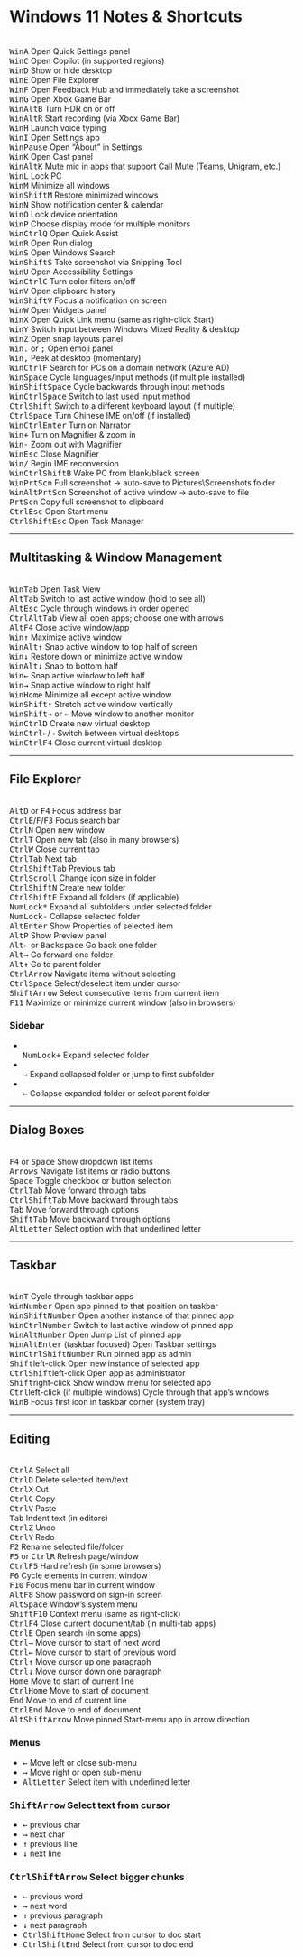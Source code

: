 # Windows 11 Notes & Shortcuts

<br><kbd>Win</kbd><kbd>A</kbd> Open Quick Settings panel
<br><kbd>Win</kbd><kbd>C</kbd> Open Copilot (in supported regions)
<br><kbd>Win</kbd><kbd>D</kbd> Show or hide desktop
<br><kbd>Win</kbd><kbd>E</kbd> Open File Explorer
<br><kbd>Win</kbd><kbd>F</kbd> Open Feedback Hub and immediately take a screenshot
<br><kbd>Win</kbd><kbd>G</kbd> Open Xbox Game Bar
<br><kbd>Win</kbd><kbd>Alt</kbd><kbd>B</kbd> Turn HDR on or off
<br><kbd>Win</kbd><kbd>Alt</kbd><kbd>R</kbd> Start recording (via Xbox Game Bar)
<br><kbd>Win</kbd><kbd>H</kbd> Launch voice typing
<br><kbd>Win</kbd><kbd>I</kbd> Open Settings app
<br><kbd>Win</kbd><kbd>Pause</kbd> Open “About” in Settings
<br><kbd>Win</kbd><kbd>K</kbd> Open Cast panel
<br><kbd>Win</kbd><kbd>Alt</kbd><kbd>K</kbd> Mute mic in apps that support Call Mute (Teams, Unigram, etc.)
<br><kbd>Win</kbd><kbd>L</kbd> Lock PC
<br><kbd>Win</kbd><kbd>M</kbd> Minimize all windows
<br><kbd>Win</kbd><kbd>Shift</kbd><kbd>M</kbd> Restore minimized windows
<br><kbd>Win</kbd><kbd>N</kbd> Show notification center & calendar
<br><kbd>Win</kbd><kbd>O</kbd> Lock device orientation
<br><kbd>Win</kbd><kbd>P</kbd> Choose display mode for multiple monitors
<br><kbd>Win</kbd><kbd>Ctrl</kbd><kbd>Q</kbd> Open Quick Assist
<br><kbd>Win</kbd><kbd>R</kbd> Open Run dialog
<br><kbd>Win</kbd><kbd>S</kbd> Open Windows Search
<br><kbd>Win</kbd><kbd>Shift</kbd><kbd>S</kbd> Take screenshot via Snipping Tool
<br><kbd>Win</kbd><kbd>U</kbd> Open Accessibility Settings
<br><kbd>Win</kbd><kbd>Ctrl</kbd><kbd>C</kbd> Turn color filters on/off
<br><kbd>Win</kbd><kbd>V</kbd> Open clipboard history
<br><kbd>Win</kbd><kbd>Shift</kbd><kbd>V</kbd> Focus a notification on screen
<br><kbd>Win</kbd><kbd>W</kbd> Open Widgets panel
<br><kbd>Win</kbd><kbd>X</kbd> Open Quick Link menu (same as right-click Start)
<br><kbd>Win</kbd><kbd>Y</kbd> Switch input between Windows Mixed Reality & desktop
<br><kbd>Win</kbd><kbd>Z</kbd> Open snap layouts panel
<br><kbd>Win</kbd><kbd>.</kbd> or <kbd>;</kbd> Open emoji panel
<br><kbd>Win</kbd><kbd>,</kbd> Peek at desktop (momentary)
<br><kbd>Win</kbd><kbd>Ctrl</kbd><kbd>F</kbd> Search for PCs on a domain network (Azure AD)
<br><kbd>Win</kbd><kbd>Space</kbd> Cycle languages/input methods (if multiple installed)
<br><kbd>Win</kbd><kbd>Shift</kbd><kbd>Space</kbd> Cycle backwards through input methods
<br><kbd>Win</kbd><kbd>Ctrl</kbd><kbd>Space</kbd> Switch to last used input method
<br><kbd>Ctrl</kbd><kbd>Shift</kbd> Switch to a different keyboard layout (if multiple)
<br><kbd>Ctrl</kbd><kbd>Space</kbd> Turn Chinese IME on/off (if installed)
<br><kbd>Win</kbd><kbd>Ctrl</kbd><kbd>Enter</kbd> Turn on Narrator
<br><kbd>Win</kbd><kbd>+</kbd> Turn on Magnifier & zoom in
<br><kbd>Win</kbd><kbd>-</kbd> Zoom out with Magnifier
<br><kbd>Win</kbd><kbd>Esc</kbd> Close Magnifier
<br><kbd>Win</kbd><kbd>/</kbd> Begin IME reconversion
<br><kbd>Win</kbd><kbd>Ctrl</kbd><kbd>Shift</kbd><kbd>B</kbd> Wake PC from blank/black screen
<br><kbd>Win</kbd><kbd>PrtScn</kbd> Full screenshot → auto-save to Pictures\Screenshots folder
<br><kbd>Win</kbd><kbd>Alt</kbd><kbd>PrtScn</kbd> Screenshot of active window → auto-save to file
<br><kbd>PrtScn</kbd> Copy full screenshot to clipboard
<br><kbd>Ctrl</kbd><kbd>Esc</kbd> Open Start menu
<br><kbd>Ctrl</kbd><kbd>Shift</kbd><kbd>Esc</kbd> Open Task Manager

---

## Multitasking & Window Management

<br><kbd>Win</kbd><kbd>Tab</kbd> Open Task View
<br><kbd>Alt</kbd><kbd>Tab</kbd> Switch to last active window (hold to see all)
<br><kbd>Alt</kbd><kbd>Esc</kbd> Cycle through windows in order opened
<br><kbd>Ctrl</kbd><kbd>Alt</kbd><kbd>Tab</kbd> View all open apps; choose one with arrows
<br><kbd>Alt</kbd><kbd>F4</kbd> Close active window/app
<br><kbd>Win</kbd><kbd>↑</kbd> Maximize active window
<br><kbd>Win</kbd><kbd>Alt</kbd><kbd>↑</kbd> Snap active window to top half of screen
<br><kbd>Win</kbd><kbd>↓</kbd> Restore down or minimize active window
<br><kbd>Win</kbd><kbd>Alt</kbd><kbd>↓</kbd> Snap to bottom half
<br><kbd>Win</kbd><kbd>←</kbd> Snap active window to left half
<br><kbd>Win</kbd><kbd>→</kbd> Snap active window to right half
<br><kbd>Win</kbd><kbd>Home</kbd> Minimize all except active window
<br><kbd>Win</kbd><kbd>Shift</kbd><kbd>↑</kbd> Stretch active window vertically
<br><kbd>Win</kbd><kbd>Shift</kbd><kbd>→</kbd> or <kbd>←</kbd> Move window to another monitor
<br><kbd>Win</kbd><kbd>Ctrl</kbd><kbd>D</kbd> Create new virtual desktop
<br><kbd>Win</kbd><kbd>Ctrl</kbd><kbd>←</kbd>/<kbd>→</kbd> Switch between virtual desktops
<br><kbd>Win</kbd><kbd>Ctrl</kbd><kbd>F4</kbd> Close current virtual desktop

---

## File Explorer

<br><kbd>Alt</kbd><kbd>D</kbd> or <kbd>F4</kbd> Focus address bar
<br><kbd>Ctrl</kbd><kbd>E</kbd>/<kbd>F</kbd>/<kbd>F3</kbd> Focus search bar
<br><kbd>Ctrl</kbd><kbd>N</kbd> Open new window
<br><kbd>Ctrl</kbd><kbd>T</kbd> Open new tab (also in many browsers)
<br><kbd>Ctrl</kbd><kbd>W</kbd> Close current tab
<br><kbd>Ctrl</kbd><kbd>Tab</kbd> Next tab
<br><kbd>Ctrl</kbd><kbd>Shift</kbd><kbd>Tab</kbd> Previous tab
<br><kbd>Ctrl</kbd><kbd>Scroll</kbd> Change icon size in folder
<br><kbd>Ctrl</kbd><kbd>Shift</kbd><kbd>N</kbd> Create new folder
<br><kbd>Ctrl</kbd><kbd>Shift</kbd><kbd>E</kbd> Expand all folders (if applicable)
<br><kbd>NumLock</kbd><kbd>*</kbd> Expand all subfolders under selected folder
<br><kbd>NumLock</kbd><kbd>-</kbd> Collapse selected folder
<br><kbd>Alt</kbd><kbd>Enter</kbd> Show Properties of selected item
<br><kbd>Alt</kbd><kbd>P</kbd> Show Preview panel
<br><kbd>Alt</kbd><kbd>←</kbd> or <kbd>Backspace</kbd> Go back one folder
<br><kbd>Alt</kbd><kbd>→</kbd> Go forward one folder
<br><kbd>Alt</kbd><kbd>↑</kbd> Go to parent folder
<br><kbd>Ctrl</kbd><kbd>Arrow</kbd> Navigate items without selecting
<br><kbd>Ctrl</kbd><kbd>Space</kbd> Select/deselect item under cursor
<br><kbd>Shift</kbd><kbd>Arrow</kbd> Select consecutive items from current item
<br><kbd>F11</kbd> Maximize or minimize current window (also in browsers)

### Sidebar

- <br><kbd>NumLock</kbd><kbd>+</kbd> Expand selected folder
- <br><kbd>→</kbd> Expand collapsed folder or jump to first subfolder
- <br><kbd>←</kbd> Collapse expanded folder or select parent folder

---

## Dialog Boxes

<br><kbd>F4</kbd> or <kbd>Space</kbd> Show dropdown list items
<br><kbd>Arrows</kbd> Navigate list items or radio buttons
<br><kbd>Space</kbd> Toggle checkbox or button selection
<br><kbd>Ctrl</kbd><kbd>Tab</kbd> Move forward through tabs
<br><kbd>Ctrl</kbd><kbd>Shift</kbd><kbd>Tab</kbd> Move backward through tabs
<br><kbd>Tab</kbd> Move forward through options
<br><kbd>Shift</kbd><kbd>Tab</kbd> Move backward through options
<br><kbd>Alt</kbd><kbd>Letter</kbd> Select option with that underlined letter

---

## Taskbar

<br><kbd>Win</kbd><kbd>T</kbd> Cycle through taskbar apps
<br><kbd>Win</kbd><kbd>Number</kbd> Open app pinned to that position on taskbar
<br><kbd>Win</kbd><kbd>Shift</kbd><kbd>Number</kbd> Open another instance of that pinned app
<br><kbd>Win</kbd><kbd>Ctrl</kbd><kbd>Number</kbd> Switch to last active window of pinned app
<br><kbd>Win</kbd><kbd>Alt</kbd><kbd>Number</kbd> Open Jump List of pinned app
<br><kbd>Win</kbd><kbd>Alt</kbd><kbd>Enter</kbd> (taskbar focused) Open Taskbar settings
<br><kbd>Win</kbd><kbd>Ctrl</kbd><kbd>Shift</kbd><kbd>Number</kbd> Run pinned app as admin
<br><kbd>Shift</kbd>left-click Open new instance of selected app
<br><kbd>Ctrl</kbd><kbd>Shift</kbd>left-click Open app as administrator
<br><kbd>Shift</kbd>right-click Show window menu for selected app
<br><kbd>Ctrl</kbd>left-click (if multiple windows) Cycle through that app’s windows
<br><kbd>Win</kbd><kbd>B</kbd> Focus first icon in taskbar corner (system tray)

---

## Editing

<br><kbd>Ctrl</kbd><kbd>A</kbd> Select all
<br><kbd>Ctrl</kbd><kbd>D</kbd> Delete selected item/text
<br><kbd>Ctrl</kbd><kbd>X</kbd> Cut
<br><kbd>Ctrl</kbd><kbd>C</kbd> Copy
<br><kbd>Ctrl</kbd><kbd>V</kbd> Paste
<br><kbd>Tab</kbd> Indent text (in editors)
<br><kbd>Ctrl</kbd><kbd>Z</kbd> Undo
<br><kbd>Ctrl</kbd><kbd>Y</kbd> Redo
<br><kbd>F2</kbd> Rename selected file/folder
<br><kbd>F5</kbd> or <kbd>Ctrl</kbd><kbd>R</kbd> Refresh page/window
<br><kbd>Ctrl</kbd><kbd>F5</kbd> Hard refresh (in some browsers)
<br><kbd>F6</kbd> Cycle elements in current window
<br><kbd>F10</kbd> Focus menu bar in current window
<br><kbd>Alt</kbd><kbd>F8</kbd> Show password on sign-in screen
<br><kbd>Alt</kbd><kbd>Space</kbd> Window’s system menu
<br><kbd>Shift</kbd><kbd>F10</kbd> Context menu (same as right-click)
<br><kbd>Ctrl</kbd><kbd>F4</kbd> Close current document/tab (in multi-tab apps)
<br><kbd>Ctrl</kbd><kbd>E</kbd> Open search (in some apps)
<br><kbd>Ctrl</kbd><kbd>→</kbd> Move cursor to start of next word
<br><kbd>Ctrl</kbd><kbd>←</kbd> Move cursor to start of previous word
<br><kbd>Ctrl</kbd><kbd>↑</kbd> Move cursor up one paragraph
<br><kbd>Ctrl</kbd><kbd>↓</kbd> Move cursor down one paragraph
<br><kbd>Home</kbd> Move to start of current line
<br><kbd>Ctrl</kbd><kbd>Home</kbd> Move to start of document
<br><kbd>End</kbd> Move to end of current line
<br><kbd>Ctrl</kbd><kbd>End</kbd> Move to end of document
<br><kbd>Alt</kbd><kbd>Shift</kbd><kbd>Arrow</kbd> Move pinned Start-menu app in arrow direction

### Menus

- <kbd>←</kbd> Move left or close sub-menu
- <kbd>→</kbd> Move right or open sub-menu
- <kbd>Alt</kbd><kbd>Letter</kbd> Select item with underlined letter

### <kbd>Shift</kbd><kbd>Arrow</kbd> Select text from cursor

- <kbd>←</kbd> previous char
- <kbd>→</kbd> next char
- <kbd>↑</kbd> previous line
- <kbd>↓</kbd> next line

### <kbd>Ctrl</kbd><kbd>Shift</kbd><kbd>Arrow</kbd> Select bigger chunks

- <kbd>←</kbd> previous word
- <kbd>→</kbd> next word
- <kbd>↑</kbd> previous paragraph
- <kbd>↓</kbd> next paragraph
- <kbd>Ctrl</kbd><kbd>Shift</kbd><kbd>Home</kbd> Select from cursor to doc start
- <kbd>Ctrl</kbd><kbd>Shift</kbd><kbd>End</kbd> Select from cursor to doc end
